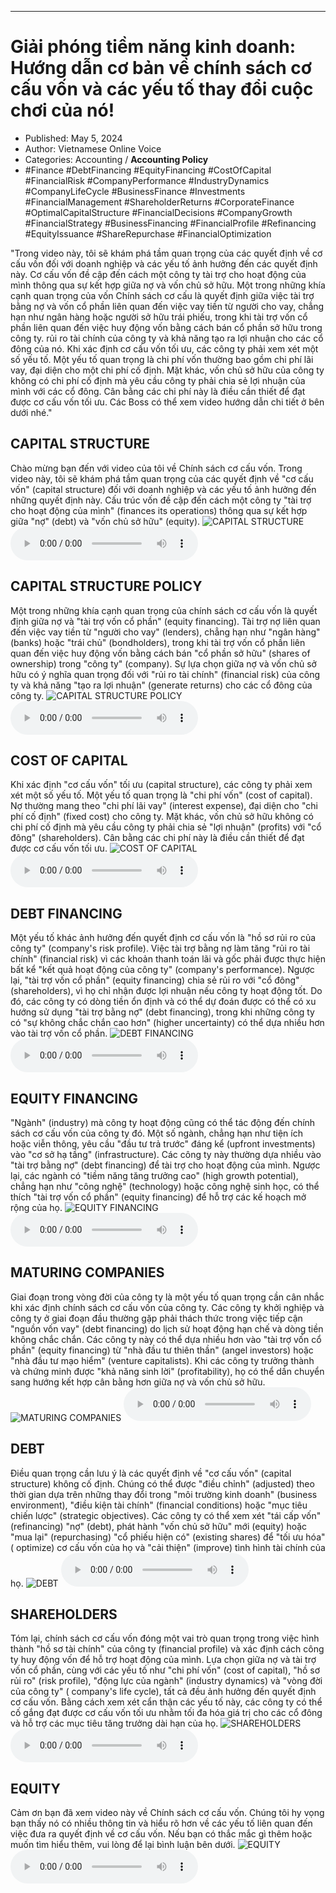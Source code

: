
---

# Giải phóng tiềm năng kinh doanh: Hướng dẫn cơ bản về chính sách cơ cấu vốn và các yếu tố thay đổi cuộc chơi của nó!

- Published: May 5, 2024
- Author: Vietnamese Online Voice
- Categories: Accounting / **Accounting Policy**
- #Finance #DebtFinancing #EquityFinancing #CostOfCapital #FinancialRisk #CompanyPerformance #IndustryDynamics #CompanyLifeCycle #BusinessFinance #Investments #FinancialManagement #ShareholderReturns #CorporateFinance #OptimalCapitalStructure #FinancialDecisions #CompanyGrowth #FinancialStrategy #BusinessFinancing #FinancialProfile #Refinancing #EquityIssuance #ShareRepurchase #FinancialOptimization

"Trong video này, tôi sẽ khám phá tầm quan trọng của các quyết định về cơ cấu vốn đối với doanh nghiệp và các yếu tố ảnh hưởng đến các quyết định này. Cơ cấu vốn đề cập đến cách một công ty tài trợ cho hoạt động của mình thông qua sự kết hợp giữa nợ và vốn chủ sở hữu. Một trong những khía cạnh quan trọng của vốn Chính sách cơ cấu là quyết định giữa việc tài trợ bằng nợ và vốn cổ phần liên quan đến việc vay tiền từ người cho vay, chẳng hạn như ngân hàng hoặc người sở hữu trái phiếu, trong khi tài trợ vốn cổ phần liên quan đến việc huy động vốn bằng cách bán cổ phần sở hữu trong công ty. rủi ro tài chính của công ty và khả năng tạo ra lợi nhuận cho các cổ đông của nó. Khi xác định cơ cấu vốn tối ưu, các công ty phải xem xét một số yếu tố. Một yếu tố quan trọng là chi phí vốn thường bao gồm chi phí lãi vay, đại diện cho một chi phí cố định. Mặt khác, vốn chủ sở hữu của công ty không có chi phí cố định mà yêu cầu công ty phải chia sẻ lợi nhuận của mình với các cổ đông. Cân bằng các chi phí này là điều cần thiết để đạt được cơ cấu vốn tối ưu. Các Boss có thể xem video hướng dẫn chi tiết ở bên dưới nhé."


## CAPITAL STRUCTURE

Chào mừng bạn đến với video của tôi về Chính sách cơ cấu vốn. Trong video này, tôi sẽ khám phá tầm quan trọng của các quyết định về "cơ cấu vốn" (capital structure) đối với doanh nghiệp và các yếu tố ảnh hưởng đến những quyết định này. Cấu trúc vốn đề cập đến cách một công ty "tài trợ cho hoạt động của mình" (finances its operations) thông qua sự kết hợp giữa "nợ" (debt) và "vốn chủ sở hữu" (equity).
![CAPITAL STRUCTURE](https://http-archiver-apis-production-80.schnworks.com/storage/images/transitions/2024-05-05/transition-38842810321-Montserrat-Thin-4A148C.jpg)
<audio controls>
    <source src="https://http-archiver-apis-production-80.schnworks.com/storage/storage/audio/file-8875458793.mp3" type="audio/mpeg">
</audio>



## CAPITAL STRUCTURE POLICY

Một trong những khía cạnh quan trọng của chính sách cơ cấu vốn là quyết định giữa nợ và "tài trợ vốn cổ phần" (equity financing). Tài trợ nợ liên quan đến việc vay tiền từ "người cho vay" (lenders), chẳng hạn như "ngân hàng" (banks) hoặc "trái chủ" (bondholders), trong khi tài trợ vốn cổ phần liên quan đến việc huy động vốn bằng cách bán "cổ phần sở hữu" (shares of ownership) trong "công ty" (company). Sự lựa chọn giữa nợ và vốn chủ sở hữu có ý nghĩa quan trọng đối với "rủi ro tài chính" (financial risk) của công ty và khả năng "tạo ra lợi nhuận" (generate returns) cho các cổ đông của công ty.
![CAPITAL STRUCTURE POLICY](https://http-archiver-apis-production-80.schnworks.com/storage/images/transitions/2024-05-05/transition--35470841069-Montserrat-Medium-283593.jpg)
<audio controls>
    <source src="https://http-archiver-apis-production-80.schnworks.com/storage/storage/audio/file-18930106672.mp3" type="audio/mpeg">
</audio>



## COST OF CAPITAL

Khi xác định "cơ cấu vốn" tối ưu (capital structure), các công ty phải xem xét một số yếu tố. Một yếu tố quan trọng là "chi phí vốn" (cost of capital). Nợ thường mang theo "chi phí lãi vay" (interest expense), đại diện cho "chi phí cố định" (fixed cost) cho công ty. Mặt khác, vốn chủ sở hữu không có chi phí cố định mà yêu cầu công ty phải chia sẻ "lợi nhuận" (profits) với "cổ đông" (shareholders). Cân bằng các chi phí này là điều cần thiết để đạt được cơ cấu vốn tối ưu.
![COST OF CAPITAL](https://http-archiver-apis-production-80.schnworks.com/storage/images/transitions/2024-05-05/transition--12402201102-Montserrat-Medium-512DA8.jpg)
<audio controls>
    <source src="https://http-archiver-apis-production-80.schnworks.com/storage/storage/audio/file-42400915673.mp3" type="audio/mpeg">
</audio>



## DEBT FINANCING

Một yếu tố khác ảnh hưởng đến quyết định cơ cấu vốn là "hồ sơ rủi ro của công ty" (company's risk profile). Việc tài trợ bằng nợ làm tăng "rủi ro tài chính" (financial risk) vì các khoản thanh toán lãi và gốc phải được thực hiện bất kể "kết quả hoạt động của công ty" (company's performance). Ngược lại, "tài trợ vốn cổ phần" (equity financing) chia sẻ rủi ro với "cổ đông" (shareholders), vì họ chỉ nhận được lợi nhuận nếu công ty hoạt động tốt. Do đó, các công ty có dòng tiền ổn định và có thể dự đoán được có thể có xu hướng sử dụng "tài trợ bằng nợ" (debt financing), trong khi những công ty có "sự không chắc chắn cao hơn" (higher uncertainty) có thể dựa nhiều hơn vào tài trợ vốn cổ phần.
![DEBT FINANCING](https://http-archiver-apis-production-80.schnworks.com/storage/images/transitions/2024-05-05/transition-2290070615-Montserrat-SemiBold-673AB7.jpg)
<audio controls>
    <source src="https://http-archiver-apis-production-80.schnworks.com/storage/storage/audio/file-4034648411.mp3" type="audio/mpeg">
</audio>



## EQUITY FINANCING

"Ngành" (industry) mà công ty hoạt động cũng có thể tác động đến chính sách cơ cấu vốn của công ty đó. Một số ngành, chẳng hạn như tiện ích hoặc viễn thông, yêu cầu "đầu tư trả trước" đáng kể (upfront investments) vào "cơ sở hạ tầng" (infrastructure). Các công ty này thường dựa nhiều vào "tài trợ bằng nợ" (debt financing) để tài trợ cho hoạt động của mình. Ngược lại, các ngành có "tiềm năng tăng trưởng cao" (high growth potential), chẳng hạn như "công nghệ" (technology) hoặc công nghệ sinh học, có thể thích "tài trợ vốn cổ phần" (equity financing) để hỗ trợ các kế hoạch mở rộng của họ.
![EQUITY FINANCING](https://http-archiver-apis-production-80.schnworks.com/storage/images/transitions/2024-05-05/transition-62121709737-Montserrat-Thin-7B1FA2.jpg)
<audio controls>
    <source src="https://http-archiver-apis-production-80.schnworks.com/storage/storage/audio/file-24428686702.mp3" type="audio/mpeg">
</audio>



## MATURING COMPANIES

Giai đoạn trong vòng đời của công ty là một yếu tố quan trọng cần cân nhắc khi xác định chính sách cơ cấu vốn của công ty. Các công ty khởi nghiệp và công ty ở giai đoạn đầu thường gặp phải thách thức trong việc tiếp cận "nguồn vốn vay" (debt financing) do lịch sử hoạt động hạn chế và dòng tiền không chắc chắn. Các công ty này có thể dựa nhiều hơn vào "tài trợ vốn cổ phần" (equity financing) từ "nhà đầu tư thiên thần" (angel investors) hoặc "nhà đầu tư mạo hiểm" (venture capitalists). Khi các công ty trưởng thành và chứng minh được "khả năng sinh lời" (profitability), họ có thể dần chuyển sang hướng kết hợp cân bằng hơn giữa nợ và vốn chủ sở hữu.
![MATURING COMPANIES](https://http-archiver-apis-production-80.schnworks.com/storage/images/transitions/2024-05-05/transition--36709970161-Montserrat-Medium-7B1FA2.jpg)
<audio controls>
    <source src="https://http-archiver-apis-production-80.schnworks.com/storage/storage/audio/file-61955294487.mp3" type="audio/mpeg">
</audio>



## DEBT

Điều quan trọng cần lưu ý là các quyết định về "cơ cấu vốn" (capital structure) không cố định. Chúng có thể được "điều chỉnh" (adjusted) theo thời gian dựa trên những thay đổi trong "môi trường kinh doanh" (business environment), "điều kiện tài chính" (financial conditions) hoặc "mục tiêu chiến lược" (strategic objectives). Các công ty có thể xem xét "tái cấp vốn" (refinancing) "nợ" (debt), phát hành "vốn chủ sở hữu" mới (equity) hoặc "mua lại" (repurchasing) "cổ phiếu hiện có" (existing shares) để "tối ưu hóa" ( optimize) cơ cấu vốn của họ và "cải thiện" (improve) tình hình tài chính của họ.
![DEBT](https://http-archiver-apis-production-80.schnworks.com/storage/images/transitions/2024-05-05/transition-21365291365-Montserrat-SemiBold-9C27B0.jpg)
<audio controls>
    <source src="https://http-archiver-apis-production-80.schnworks.com/storage/storage/audio/file-23892770155.mp3" type="audio/mpeg">
</audio>



## SHAREHOLDERS

Tóm lại, chính sách cơ cấu vốn đóng một vai trò quan trọng trong việc hình thành "hồ sơ tài chính" của công ty (financial profile) và xác định cách công ty huy động vốn để hỗ trợ hoạt động của mình. Lựa chọn giữa nợ và tài trợ vốn cổ phần, cùng với các yếu tố như "chi phí vốn" (cost of capital), "hồ sơ rủi ro" (risk profile), "động lực của ngành" (industry dynamics) và "vòng đời của công ty" ( company's life cycle), tất cả đều ảnh hưởng đến quyết định cơ cấu vốn. Bằng cách xem xét cẩn thận các yếu tố này, các công ty có thể cố gắng đạt được cơ cấu vốn tối ưu nhằm tối đa hóa giá trị cho các cổ đông và hỗ trợ các mục tiêu tăng trưởng dài hạn của họ.
![SHAREHOLDERS](https://http-archiver-apis-production-80.schnworks.com/storage/images/transitions/2024-05-05/transition--28564203306-Montserrat-Medium-283593.jpg)
<audio controls>
    <source src="https://http-archiver-apis-production-80.schnworks.com/storage/storage/audio/file-37445460821.mp3" type="audio/mpeg">
</audio>



## EQUITY

Cảm ơn bạn đã xem video này về Chính sách cơ cấu vốn. Chúng tôi hy vọng bạn thấy nó có nhiều thông tin và hiểu rõ hơn về các yếu tố liên quan đến việc đưa ra quyết định về cơ cấu vốn. Nếu bạn có thắc mắc gì thêm hoặc muốn tìm hiểu thêm, vui lòng để lại bình luận bên dưới.
![EQUITY](https://http-archiver-apis-production-80.schnworks.com/storage/images/transitions/2024-05-05/transition-40923894925-Montserrat-Medium-004895.jpg)
<audio controls>
    <source src="https://http-archiver-apis-production-80.schnworks.com/storage/storage/audio/file-20245947337.mp3" type="audio/mpeg">
</audio>

